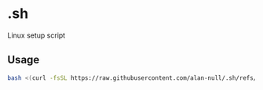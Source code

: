 # .sh
Linux setup script

## Usage

```bash
bash <(curl -fsSL https://raw.githubusercontent.com/alan-null/.sh/refs/heads/master/init.sh)
```
